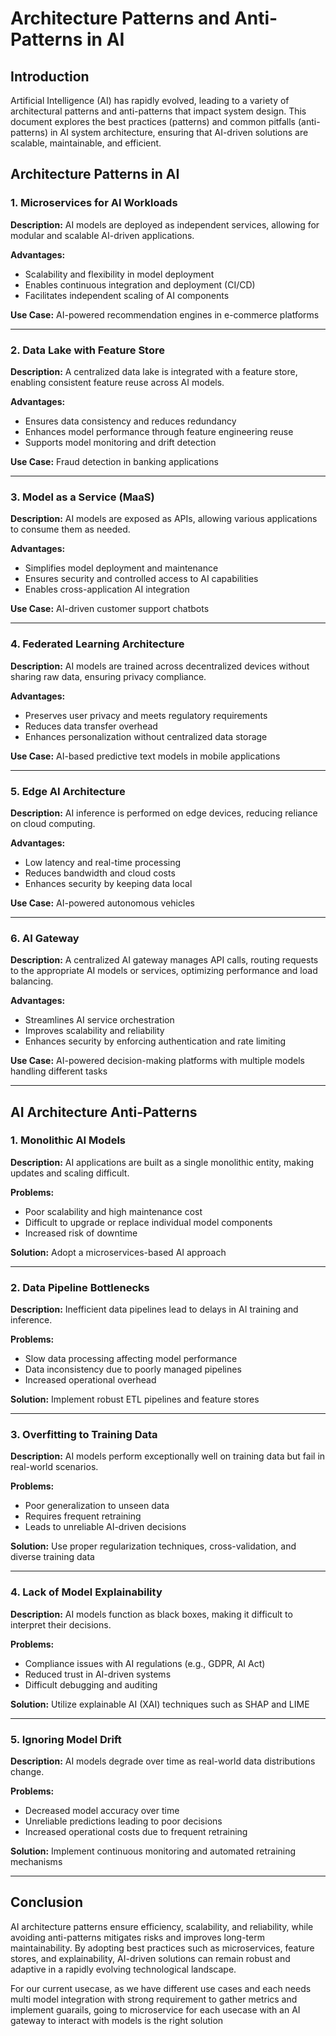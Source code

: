 # Architecture Patterns and Anti-Patterns in AI

## Introduction
Artificial Intelligence (AI) has rapidly evolved, leading to a variety of architectural patterns and anti-patterns that impact system design. This document explores the best practices (patterns) and common pitfalls (anti-patterns) in AI system architecture, ensuring that AI-driven solutions are scalable, maintainable, and efficient.

## Architecture Patterns in AI

### 1. Microservices for AI Workloads
**Description:** AI models are deployed as independent services, allowing for modular and scalable AI-driven applications.

**Advantages:**
- Scalability and flexibility in model deployment
- Enables continuous integration and deployment (CI/CD)
- Facilitates independent scaling of AI components

**Use Case:** AI-powered recommendation engines in e-commerce platforms

---

### 2. Data Lake with Feature Store
**Description:** A centralized data lake is integrated with a feature store, enabling consistent feature reuse across AI models.

**Advantages:**
- Ensures data consistency and reduces redundancy
- Enhances model performance through feature engineering reuse
- Supports model monitoring and drift detection

**Use Case:** Fraud detection in banking applications

---

### 3. Model as a Service (MaaS)
**Description:** AI models are exposed as APIs, allowing various applications to consume them as needed.

**Advantages:**
- Simplifies model deployment and maintenance
- Ensures security and controlled access to AI capabilities
- Enables cross-application AI integration

**Use Case:** AI-driven customer support chatbots

---

### 4. Federated Learning Architecture
**Description:** AI models are trained across decentralized devices without sharing raw data, ensuring privacy compliance.

**Advantages:**
- Preserves user privacy and meets regulatory requirements
- Reduces data transfer overhead
- Enhances personalization without centralized data storage

**Use Case:** AI-based predictive text models in mobile applications

---

### 5. Edge AI Architecture
**Description:** AI inference is performed on edge devices, reducing reliance on cloud computing.

**Advantages:**
- Low latency and real-time processing
- Reduces bandwidth and cloud costs
- Enhances security by keeping data local

**Use Case:** AI-powered autonomous vehicles

---

### 6. AI Gateway
**Description:** A centralized AI gateway manages API calls, routing requests to the appropriate AI models or services, optimizing performance and load balancing.

**Advantages:**
- Streamlines AI service orchestration
- Improves scalability and reliability
- Enhances security by enforcing authentication and rate limiting

**Use Case:** AI-powered decision-making platforms with multiple models handling different tasks

---

## AI Architecture Anti-Patterns

### 1. Monolithic AI Models
**Description:** AI applications are built as a single monolithic entity, making updates and scaling difficult.

**Problems:**
- Poor scalability and high maintenance cost
- Difficult to upgrade or replace individual model components
- Increased risk of downtime

**Solution:** Adopt a microservices-based AI approach

---

### 2. Data Pipeline Bottlenecks
**Description:** Inefficient data pipelines lead to delays in AI training and inference.

**Problems:**
- Slow data processing affecting model performance
- Data inconsistency due to poorly managed pipelines
- Increased operational overhead

**Solution:** Implement robust ETL pipelines and feature stores

---

### 3. Overfitting to Training Data
**Description:** AI models perform exceptionally well on training data but fail in real-world scenarios.

**Problems:**
- Poor generalization to unseen data
- Requires frequent retraining
- Leads to unreliable AI-driven decisions

**Solution:** Use proper regularization techniques, cross-validation, and diverse training data

---

### 4. Lack of Model Explainability
**Description:** AI models function as black boxes, making it difficult to interpret their decisions.

**Problems:**
- Compliance issues with AI regulations (e.g., GDPR, AI Act)
- Reduced trust in AI-driven systems
- Difficult debugging and auditing

**Solution:** Utilize explainable AI (XAI) techniques such as SHAP and LIME

---

### 5. Ignoring Model Drift
**Description:** AI models degrade over time as real-world data distributions change.

**Problems:**
- Decreased model accuracy over time
- Unreliable predictions leading to poor decisions
- Increased operational costs due to frequent retraining

**Solution:** Implement continuous monitoring and automated retraining mechanisms

---

## Conclusion
AI architecture patterns ensure efficiency, scalability, and reliability, while avoiding anti-patterns mitigates risks and improves long-term maintainability. By adopting best practices such as microservices, feature stores, and explainability, AI-driven solutions can remain robust and adaptive in a rapidly evolving technological landscape.

For our current usecase, as we have different use cases and each needs multi model integration with strong requirement to gather metrics and implement guarails, going to microservice for each usecase with an AI gateway to interact with models is the right solution


